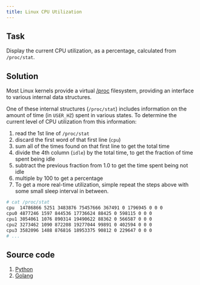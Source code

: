 ```yaml
---
title: Linux CPU Utilization
---
```


## Task

Display the current CPU utilization, as a percentage, calculated from `/proc/stat`.

## Solution

Most Linux kernels provide a virtual [/proc](https://www.kernel.org/doc/Documentation/filesystems/proc.txt) filesystem, providing an interface to various internal data structures.

One of these internal structures (`/proc/stat`) includes information on the amount of time (in `USER_HZ`) spent in various states. To determine the current level of CPU utilization from this information:

1. read the 1st line of `/proc/stat`
2. discard the first word of that first line (`cpu`)
3. sum all of the times found on that first line to get the total time
4. divide the 4th column (`idle`) by the total time, to get the fraction of time spent being idle
5. subtract the previous fraction from 1.0 to get the time spent being not idle
6. multiple by 100 to get a percentage
7. To get a more real-time utilization, simple repeat the steps above with some small sleep interval in between.

```bash
# cat /proc/stat
cpu  14786866 5251 3483876 75457666 367491 0 1796945 0 0 0
cpu0 4877246 1597 844536 17736624 88425 0 598115 0 0 0
cpu1 3054061 1076 890314 19490622 88362 0 566587 0 0 0
cpu2 3273462 1090 872208 19277044 99891 0 402594 0 0 0
cpu3 3582096 1488 876816 18953375 90812 0 229647 0 0 0
# ...
```

## Source code

1. [Python](https://github.com/ntk148v/testing/tree/master/python/cpu_util.py)
2. [Golang](https://github.com/ntk148v/testing/tree/master/golang/cpu-util/main.go)
